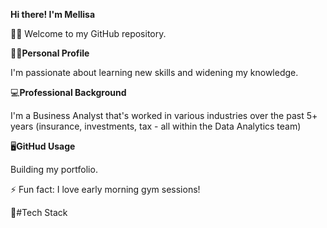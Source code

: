 **Hi there! I'm Mellisa**

🙋‍♀️ Welcome to my GitHub repository. 

🧘‍♀️**Personal Profile**

I'm passionate about learning new skills and widening my knowledge. 

💻**Professional Background**

I'm a Business Analyst that's worked in various industries over the past 5+ years (insurance, investments, tax - all within the Data Analytics team)

🖥️**GitHud Usage**

Building my portfolio.

⚡ Fun fact: I love early morning gym sessions!

🧮#Tech Stack


<!---
mellisazulu/mellisazulu is a ✨ special ✨ repository because its `README.md` (this file) appears on your GitHub profile.
You can click the Preview link to take a look at your changes.
--->
